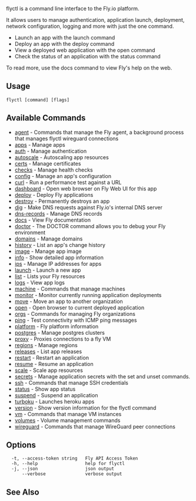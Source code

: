 flyctl is a command line interface to the Fly.io platform.

It allows users to manage authentication, application launch,
deployment, network configuration, logging and more with just the
one command.

* Launch an app with the launch command
* Deploy an app with the deploy command
* View a deployed web application with the open command
* Check the status of an application with the status command

To read more, use the docs command to view Fly's help on the web.

## Usage
~~~
flyctl [command] [flags]
~~~

## Available Commands
* [agent](/docs/flyctl/agent/)	 - Commands that manage the Fly agent, a background process that manages flyctl wireguard connections
* [apps](/docs/flyctl/apps/)	 - Manage apps
* [auth](/docs/flyctl/auth/)	 - Manage authentication
* [autoscale](/docs/flyctl/autoscale/)	 - Autoscaling app resources
* [certs](/docs/flyctl/certs/)	 - Manage certificates
* [checks](/docs/flyctl/checks/)	 - Manage health checks
* [config](/docs/flyctl/config/)	 - Manage an app's configuration
* [curl](/docs/flyctl/curl/)	 - Run a performance test against a URL
* [dashboard](/docs/flyctl/dashboard/)	 - Open web browser on Fly Web UI for this app
* [deploy](/docs/flyctl/deploy/)	 - Deploy Fly applications
* [destroy](/docs/flyctl/destroy/)	 - Permanently destroys an app
* [dig](/docs/flyctl/dig/)	 - Make DNS requests against Fly.io's internal DNS server
* [dns-records](/docs/flyctl/dns-records/)	 - Manage DNS records
* [docs](/docs/flyctl/docs/)	 - View Fly documentation
* [doctor](/docs/flyctl/doctor/)	 - The DOCTOR command allows you to debug your Fly environment
* [domains](/docs/flyctl/domains/)	 - Manage domains
* [history](/docs/flyctl/history/)	 - List an app's change history
* [image](/docs/flyctl/image/)	 - Manage app image
* [info](/docs/flyctl/info/)	 - Show detailed app information
* [ips](/docs/flyctl/ips/)	 - Manage IP addresses for apps
* [launch](/docs/flyctl/launch/)	 - Launch a new app
* [list](/docs/flyctl/list/)	 - Lists your Fly resources
* [logs](/docs/flyctl/logs/)	 - View app logs
* [machine](/docs/flyctl/machine/)	 - Commands that manage machines
* [monitor](/docs/flyctl/monitor/)	 - Monitor currently running application deployments
* [move](/docs/flyctl/move/)	 - Move an app to another organization
* [open](/docs/flyctl/open/)	 - Open browser to current deployed application
* [orgs](/docs/flyctl/orgs/)	 - Commands for managing Fly organizations
* [ping](/docs/flyctl/ping/)	 - Test connectivity with ICMP ping messages
* [platform](/docs/flyctl/platform/)	 - Fly platform information
* [postgres](/docs/flyctl/postgres/)	 - Manage postgres clusters
* [proxy](/docs/flyctl/proxy/)	 - Proxies connections to a fly VM
* [regions](/docs/flyctl/regions/)	 - Manage regions
* [releases](/docs/flyctl/releases/)	 - List app releases
* [restart](/docs/flyctl/restart/)	 - Restart an application
* [resume](/docs/flyctl/resume/)	 - Resume an application
* [scale](/docs/flyctl/scale/)	 - Scale app resources
* [secrets](/docs/flyctl/secrets/)	 - Manage application secrets with the set and unset commands.
* [ssh](/docs/flyctl/ssh/)	 - Commands that manage SSH credentials
* [status](/docs/flyctl/status/)	 - Show app status
* [suspend](/docs/flyctl/suspend/)	 - Suspend an application
* [turboku](/docs/flyctl/turboku/)	 - Launches heroku apps
* [version](/docs/flyctl/version/)	 - Show version information for the flyctl command
* [vm](/docs/flyctl/vm/)	 - Commands that manage VM instances
* [volumes](/docs/flyctl/volumes/)	 - Volume management commands
* [wireguard](/docs/flyctl/wireguard/)	 - Commands that manage WireGuard peer connections

## Options

~~~
  -t, --access-token string   Fly API Access Token
  -h, --help                  help for flyctl
  -j, --json                  json output
      --verbose               verbose output
~~~

## See Also


